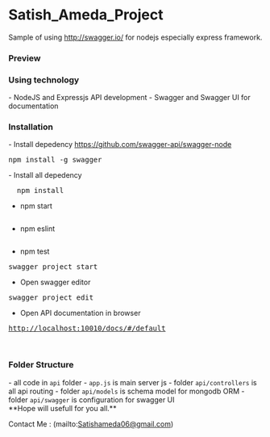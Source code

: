 # Satish_Ameda_Project

   Sample of using <a href="http://swagger.io/">http://swagger.io/</a> for nodejs especially express framework.
<br>

<h3>Preview</h3>

<h3>Using technology</h3>
- NodeJS and Expressjs API development
- Swagger and Swagger UI for documentation

<br/>
<h3>Installation</h3>
- Install depedency <a href="https://github.com/swagger-api/swagger-node">https://github.com/swagger-api/swagger-node</a>
<pre>
npm install -g swagger
</pre>
- Install all depedency
<pre>
  npm install
</pre>

- npm start
<pre>
</pre>

- npm eslint
<pre>
</pre>

- npm test
<pre>
swagger project start
</pre>
- Open swagger editor
<pre>
swagger project edit
</pre>
- Open API documentation in browser
<pre>
<a href="http://localhost:10010/docs/#/default">http://localhost:10010/docs/#/default</a>
</pre>

<br/>
<h3>Folder Structure</h3>
- all code in <code>api</code> folder
- <code>app.js</code> is main server js
- folder <code>api/controllers</code> is all api routing
- folder <code>api/models</code> is schema model for mongodb ORM
- folder <code>api/swagger</code> is configuration for swagger UI

</br>
**Hope will usefull for you all.**

Contact Me :
(mailto:Satishameda06@gmail.com) 

